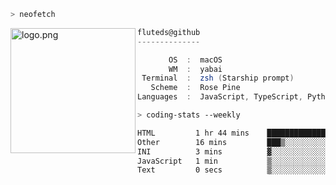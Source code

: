 ```zsh
> neofetch
```

<!--img align="left" src="https://github.com/fluteds.png" alt="logo.png" width="200"/>-->
<img align="left" src="https://external-content.duckduckgo.com/iu/?u=https%3A%2F%2F78.media.tumblr.com%2F975fca5f82161b190efdcaa05ffbd4ec%2Ftumblr_p6q6m9TJF01x3p3jmo1_500.png&f=1&nofb=1" alt="logo.png" width="200"/>

```csharp
fluteds@github
--------------

       OS  :  macOS
       WM  :  yabai
 Terminal  :  zsh (Starship prompt)  
   Scheme  :  Rose Pine  
Languages  :  JavaScript, TypeScript, Python, HTML, CSS  

```

```zsh
> coding-stats --weekly
```

<!--START_SECTION:waka-->

```txt
HTML         1 hr 44 mins    ████████████████████▒░░░░   81.34 %
Other        16 mins         ███▒░░░░░░░░░░░░░░░░░░░░░   13.02 %
INI          3 mins          ▓░░░░░░░░░░░░░░░░░░░░░░░░   03.02 %
JavaScript   1 min           ▒░░░░░░░░░░░░░░░░░░░░░░░░   01.26 %
Text         0 secs          ▒░░░░░░░░░░░░░░░░░░░░░░░░   00.75 %
```

<!--END_SECTION:waka-->
